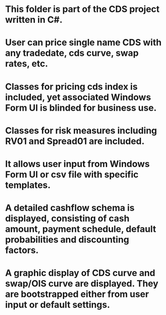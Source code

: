 # This folder is part of the CDS project written in C#. 
# User can price single name CDS with any tradedate, cds curve, swap rates, etc.
# Classes for pricing cds index is included, yet associated Windows Form UI is blinded for business use.
# Classes for risk measures including RV01 and Spread01 are included.
# It allows user input from Windows Form UI or csv file with specific templates.
# A detailed cashflow schema is displayed, consisting of cash amount, payment schedule, default probabilities and discounting factors.
# A graphic display of CDS curve and swap/OIS curve are displayed. They are bootstrapped either from user input or default settings.
